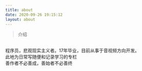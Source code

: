 ```yaml
---
title: about
date: 2020-09-26 19:15:12
layout: about
---
```


> 介绍
<br>
    程序员，悲观现实主义者。17年毕业，目前从事于音视频方向开发。
<br>
    此地为日常写随便和记录学习的专栏
<br>
    善作者不必善成，善始者不必善终